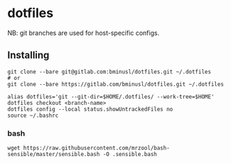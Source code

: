 # dotfiles

NB: git branches are used for host-specific configs.

## Installing

```
git clone --bare git@gitlab.com:bminusl/dotfiles.git ~/.dotfiles
# or
git clone --bare https://gitlab.com/bminusl/dotfiles.git ~/.dotfiles

alias dotfiles='git --git-dir=$HOME/.dotfiles/ --work-tree=$HOME'
dotfiles checkout <branch-name>
dotfiles config --local status.showUntrackedFiles no
source ~/.bashrc
```

### bash

```
wget https://raw.githubusercontent.com/mrzool/bash-sensible/master/sensible.bash -O .sensible.bash
```
